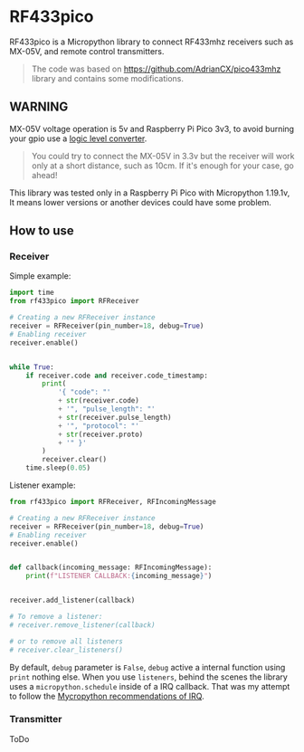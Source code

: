 # RF433pico

RF433pico is a Micropython library to connect RF433mhz receivers such as MX-05V, and remote control transmitters.

> The code was based on https://github.com/AdrianCX/pico433mhz library and contains some modifications.

## WARNING

MX-05V voltage operation is 5v and Raspberry Pi Pico 3v3, to avoid burning your gpio use a [logic level converter](https://www.sparkfun.com/products/12009).

> You could try to connect the MX-05V in 3.3v but the receiver will work only at a short distance, such as 10cm. If it's enough for your case, go ahead!

This library was tested only in a Raspberry Pi Pico with Micropython 1.19.1v, It means lower versions or another devices could have some problem.

## How to use

### Receiver

Simple example:

```python
import time
from rf433pico import RFReceiver

# Creating a new RFReceiver instance
receiver = RFReceiver(pin_number=18, debug=True)
# Enabling receiver
receiver.enable()


while True:
    if receiver.code and receiver.code_timestamp:
        print(
            '{ "code": "'
            + str(receiver.code)
            + '", "pulse_length": "'
            + str(receiver.pulse_length)
            + '", "protocol": "'
            + str(receiver.proto)
            + '" }'
        )
        receiver.clear()
    time.sleep(0.05)
```

Listener example:

```python
from rf433pico import RFReceiver, RFIncomingMessage

# Creating a new RFReceiver instance
receiver = RFReceiver(pin_number=18, debug=True)
# Enabling receiver
receiver.enable()


def callback(incoming_message: RFIncomingMessage):
    print(f"LISTENER CALLBACK:{incoming_message}")


receiver.add_listener(callback)

# To remove a listener:
# receiver.remove_listener(callback)

# or to remove all listeners
# receiver.clear_listeners()
```

By default, `debug` parameter is `False`, `debug` active a internal function using `print` nothing else.
When you use `listeners`, behind the scenes the library uses a `micropython.schedule` inside of a IRQ callback. That was my attempt to follow the [Mycropython recommendations of IRQ](https://docs.micropython.org/en/latest/reference/isr_rules.html).

### Transmitter

ToDo
